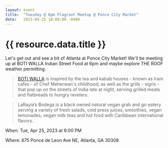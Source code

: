 ```yaml
---
layout: event
title:  "Tuesday @ 6pm Flagrant Meetup @ Ponce City Market"
date:   2023-04-25 18:00:00 -0400
---
```


# {{ resource.data.title }}
Let's get out and see a bit of Atlanta at Ponce City Market! We'll be meeting up at BOTI WALLA Indian Street Food at 6pm and maybe explore THE ROOF weather permitting.


<blockquote><a href="https://www.botiwalla.com/atlanta">BOTI WALLA</a> is inspired by the tea and kabab houses - known as Irani cafes - of Chef Meherwan's childhood, as well as the grills - sigris - that pop up on the streets of India late at night, serving grilled meats and flatbreads to hungry revelers.</blockquote>
<blockquote>LaRayia’s Bodega is a black owned natural vegan grab and go eatery serving a variety of fresh salads, cold press juices, smoothies, vegan lemonades, vegan milk teas and hot food with Caribbean international flavors.</blockquote>


When: Tue, Apr 25, 2023 at 6:00 PM

Where: 675 Ponce de Leon Ave NE, Atlanta, GA 30308

